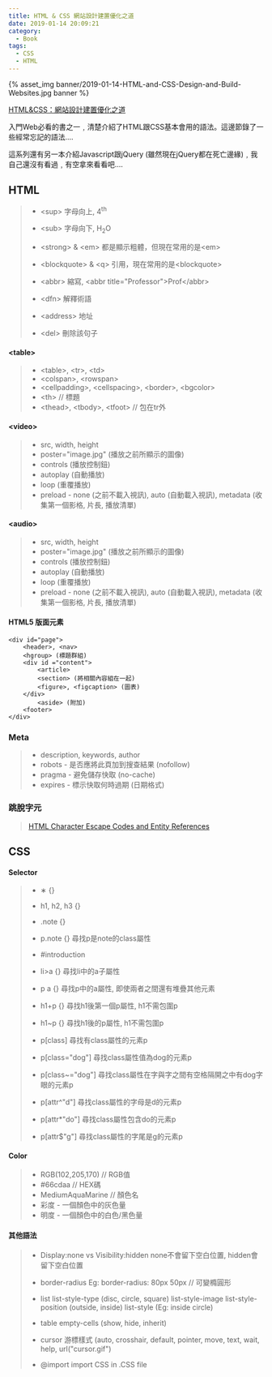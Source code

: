 ```yaml
---
title: HTML & CSS 網站設計建置優化之道
date: 2019-01-14 20:09:21
category: 
  - Book
tags:
  - CSS
  - HTML
---
```


{% asset_img banner/2019-01-14-HTML-and-CSS-Design-and-Build-Websites.jpg banner %}

[HTML&CSS：網站設計建置優化之道](https://www.books.com.tw/products/0010546014)

入門Web必看的書之一﹐清楚介紹了HTML跟CSS基本會用的語法。這邊節錄了一些經常忘記的語法....

這系列還有另一本介紹Javascript跟jQuery (雖然現在jQuery都在死亡邊緣)﹐我自己還沒有看過﹐有空拿來看看吧....

<!-- more -->

## HTML
> - &#60;sup> 
>   字母向上, 4<sup>th</sup> 
>
> - &#60;sub> 
>   字母向下, H<sub>2</sub>O
>
> - &#60;strong> & &#60;em>
>   都是顯示粗體，但現在常用的是&#60;em>
>
> - &#60;blockquote> & &#60;q>
>   引用，現在常用的是&#60;blockquote>
>
> - &#60;abbr>
>   縮寫, &#60;abbr title="Professor">Prof&#60;/abbr>
>
> - &#60;dfn>
>   解釋術語
>
> - &#60;address>
>   地址
>
> - &#60;del>
>   刪除該句子

#### &#60;table>
> - &#60;table>, &#60;tr>, &#60;td>
> - &#60;colspan>, &#60;rowspan>
> - &#60;cellpadding>, &#60;cellspacing>, &#60;border>, &#60;bgcolor>
> - &#60;th> // 標題
> - &#60;thead>, &#60;tbody>, &#60;tfoot> // 包在tr外

#### &#60;video>
> - src, width, height
> - poster="image.jpg" (播放之前所顯示的圖像)
> - controls (播放控制鈕)
> - autoplay (自動播放)
> - loop (重覆播放)
> - preload - none (之前不載入視訊), auto (自動載入視訊), metadata (收集第一個影格, 片長, 播放清單) 

#### &#60;audio>
> - src, width, height
> - poster="image.jpg" (播放之前所顯示的圖像)
> - controls (播放控制鈕)
> - autoplay (自動播放)
> - loop (重覆播放)
> - preload - none (之前不載入視訊), auto (自動載入視訊), metadata (收集第一個影格, 片長, 播放清單) 
    
#### HTML5 版面元素
    <div id="page">
        <header>, <nav>
        <hgroup> (標題群組)
        <div id ="content">
            <article>
            <section> (將相關內容組在一起)
            <figure>, <figcaption> (圖表)
        </div>
            <aside> (附加)
        <footer>
    </div>

### Meta
> - description, keywords, author
> - robots - 是否應將此頁加到搜查結果 (nofollow)
> - pragma - 避免儲存快取 (no-cache)
> - expires - 標示快取何時過期 (日期格式)

### 跳脫字元
> [HTML Character Escape Codes and Entity References](http://www.htmlandcssbook.com/extras/html-escape-codes/)

## CSS

#### Selector
> - &#8727; {}
>
> - h1, h2, h3 {}
>
> - .note {} 
>
> - p.note {}
>   尋找p是note的class屬性
>
> - #introduction
>
> - li>a {} 
>   尋找li中的a子屬性
>
> - p a {}
>   尋找p中的a屬性, 即使兩者之間還有堆疊其他元素
>
> - h1+p {} 
>   尋找h1後第一個p屬性, h1不需包圍p
>
> - h1~p {}
>   尋找h1後的p屬性, h1不需包圍p
>
> - p[class] 
>   尋找有class屬性的元素p
>
> - p[class="dog"]
>   尋找class屬性值為dog的元素p
>
> - p[class~="dog"]
>   尋找class屬性在字與字之間有空格隔開之中有dog字眼的元素p
>
> - p[attr^"d"]
>   尋找class屬性的字母是d的元素p
>
> - p[attr*"do"]
>   尋找class屬性包含do的元素p
>
> - p[attr$"g"]
>   尋找class屬性的字尾是g的元素p

#### Color
> - RGB(102,205,170) // RGB值
> - #66cdaa // HEX碼
> - MediumAquaMarine // 顏色名
> - 彩度 - 一個顏色中的灰色量
> - 明度 - 一個顏色中的白色/黑色量 

#### 其他語法
> - Display:none vs Visibility:hidden
>   none不會留下空白位置, hidden會留下空白位置
>
> - border-radius
>   Eg: border-radius: 80px 50px // 可變橢圓形
>
> - list
>   list-style-type (disc, circle, square)
>   list-style-image
>   list-style-position (outside, inside)
>   list-style (Eg: inside circle)
>
> - table
>   empty-cells (show, hide, inherit)
>
> - cursor 游標樣式
>   (auto, crosshair, default, pointer, move, text, wait, help, url("cursor.gif")
>
> - @import
    import CSS in .CSS file     

